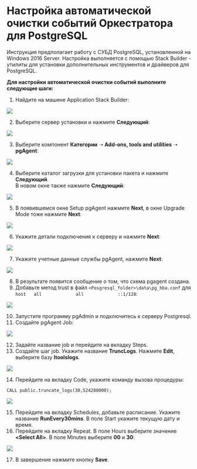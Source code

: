# Настройка автоматической очистки событий Оркестратора для PostgreSQL 

Инструкция предполагает работу с СУБД PostgreSQL, установленной на Windows 2016 Server. Настройка выполняется с помощью Stack Builder - утилиты для установки дополнительных инструментов и драйверов для PostgreSQL.

**Для настройки автоматической очистки событий выполните следующие шаги:**

1. Найдите на машине Application Stack Builder:

![](../../../resources/admin/windows/clear-eventlog/postgre.-очистка-логов.-application-stack-builder.png)

2. Выберите сервер установки и нажмите **Следующий**:

![](../../../resources/admin/windows/clear-eventlog/postgre.-очистка-логов.-выбор-сервера.png)

3. Выберите компонент **Категории** ➝ **Add-ons, tools and utilities** ➝ **pgAgent**:

![](../../../resources/admin/windows/clear-eventlog/postgre.-очистка-логов.-выбор-компонента.png)

4. Выберите каталог загрузки для установки пакета и нажмите **Следующий**.\
   В новом окне также нажмите **Следующий**: 

![](../../../resources/admin/windows/clear-eventlog/postgre.-очистка-логов.-выбор-каталога-загрузки.png)

5. В появившемся окне Setup pgAgent нажмите **Next**, в окне Upgrade Mode тоже нажмите **Next**:

![](../../../resources/admin/windows/clear-eventlog/postgre.-очистка-логов.-окно-setup.png)

6. Укажите детали подключения к серверу и нажмите **Next**:

![](../../../resources/admin/windows/clear-eventlog/postgre.-очистка-логов.-детали-подключения-к-серверу.png)

7. Укажите учетные данные службы pgAgent, нажмите **Next**:

![](../../../resources/admin/windows/clear-eventlog/postgre.-очистка-логов.-учетка-pgagent.png)

8. В результате появится сообщение о том, что схема pgagent создана.
9. Добавьте метод trust в файл `<Posgresql_folder>\data\pg_hba.conf` для `host   all             all             ::1/128`:

![](../../../resources/admin/windows/clear-eventlog/postgre.-очистка-логов.-метод-trust.png)

10. Запустите программу pgAdmin и подключитесь к серверу Postgresql.
11.	Создайте pgAgent Job:

![](../../../resources/admin/windows/clear-eventlog/postgre.-очистка-логов.-pgagent-job.png)

12.	Задайте название job и перейдите на вкладку Steps.
13.	Создайте шаг job. Укажите название **TruncLogs**. Нажмите **Edit**, выберите базу **ltoolslogs**.

![](../../../resources/admin/windows/clear-eventlog/postgre.-очистка-логов.-шаг-job.png)

14.	Перейдите на вкладку Code, укажите команду вызова процедуры:
```
CALL public.truncate_logs(30,524288000);
```
![](../../../resources/admin/windows/clear-eventlog/postgre.-очистка-логов.-вкладка-code.png)

15. Перейдите на вкладку Schedules, добавьте расписание. Укажите название **RunEvery30mins**. В поле Start укажите текущую дату и время.
16.	Перейдите на вкладку Repeat. В поле Hours выберите значение **\<Select All\>**. В поле Minutes выберите **00** и **30**:

![](../../../resources/admin/windows/clear-eventlog/postgre.-очистка-логов.-вкладка-repeat.png)

17. В завершение нажмите кнопку **Save**.


 
